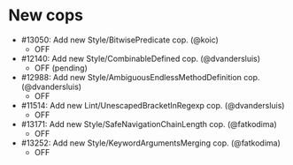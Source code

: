 # New cops

- #13050: Add new Style/BitwisePredicate cop. (@koic)
  - OFF
- #12140: Add new Style/CombinableDefined cop. (@dvandersluis)
  - OFF (pending)
- #12988: Add new Style/AmbiguousEndlessMethodDefinition cop. (@dvandersluis)
  - OFF
- #11514: Add new Lint/UnescapedBracketInRegexp cop. (@dvandersluis)
  - OFF
- #13171: Add new Style/SafeNavigationChainLength cop. (@fatkodima)
  - OFF
- #13252: Add new Style/KeywordArgumentsMerging cop. (@fatkodima)
  - OFF
